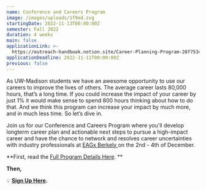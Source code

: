 ```yaml
---
name: Conference and Careers Program
image: /images/uploads/1f9ed.svg
startingDate: 2022-11-13T00:00:00Z
semester: Fall 2022
duration: 4 weeks
main: false
applicationLink: >-
  https://outreach-handbook.notion.site/Career-Planning-Program-28f7534cb6e947f0ad896726005215b0
applicationDeadline: 2022-11-11T00:00:00Z
previous: false
---
```

As UW-Madison students we have an awesome opportunity to use our careers to improve the lives of others. The average career lasts 80,000 hours, that’s a long time. If you could increase the impact of your career by just 1% it would make sense to spend 800 hours thinking about how to do that. And we think this program can increase your impact by much more, and in much less time. So let’s dive in.

Join us for our Conference and Careers Program where you'll develop longterm career plan and actionable next steps to pursue a high-impact career and have the chance to network and resolves career uncertainties with industry professionals at&nbsp;<a target="_blank" rel="noopener" href="https://www.eaglobal.org/events/eagxberkeley2022/">EAGx Berkely&nbsp;</a>on the 2nd - 4th of December.

**First, read the&nbsp;[Full Program Details](https://www.notion.so/outreach-handbook/Career-Planning-Program-28f7534cb6e947f0ad896726005215b0z)[&nbsp;](__notset__)[Here](https://www.notion.so/outreach-handbook/Career-Planning-Program-28f7534cb6e947f0ad896726005215b0). **

**Then,&nbsp;**

💡&nbsp;**[Sign Up Here](https://docs.google.com/forms/d/e/1FAIpQLSdaHQ6KvJpROyyuztZnkVT69Ct1qIIEjEo_Y_qixzdiD0qZSA/viewform?usp=sf_link).**